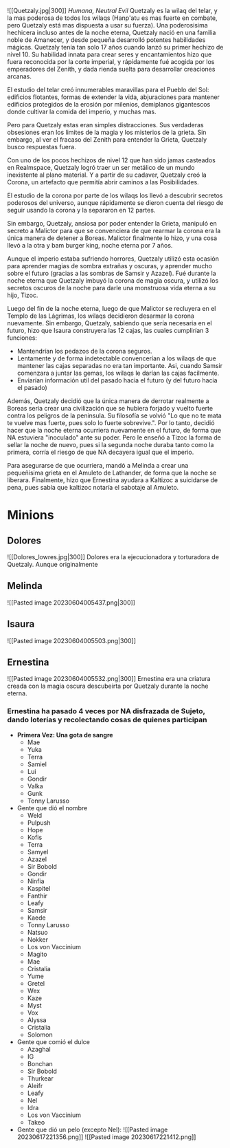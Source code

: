 ![[Quetzaly.jpg|300]]
*Humana, Neutral Evil*
Quetzaly es la wilaq del telar, y la mas poderosa de todos los wilaqs (Hanp'atu es mas fuerte en combate, pero Quetzaly está mas dispuesta a usar su fuerza).
Una poderosisima hechicera incluso antes de la noche eterna, Quetzaly nació en una familia noble de Amanecer, y desde pequeña desarrolló potentes habilidades mágicas. Quetzaly tenía tan solo 17 años cuando lanzó su primer hechizo de nivel 10. Su habilidad innata para crear seres y encantamientos hizo que fuera reconocida por la corte imperial, y rápidamente fué acogida por los emperadores del Zenith, y dada rienda suelta para desarrollar creaciones arcanas. 

El estudio del telar creó innumerables maravillas para el Pueblo del Sol: edificios flotantes, formas de extender la vida, abjuraciones para mantener edificios protegidos de la erosión por milenios, demiplanos gigantescos donde cultivar la comida del imperio, y muchas mas.

Pero para Quetzaly estas eran simples distracciones. Sus verdaderas obsesiones eran los limites de la magia y los misterios de la grieta. Sin embargo, al ver el fracaso del Zenith para entender la Grieta, Quetzaly busco respuestas fuera.

Con uno de los pocos hechizos de nivel 12 que han sido jamas casteados en Realmspace, Quetzaly logró traer un ser metálico de un mundo inexistente al plano material. Y a partir de su cadaver, Quetzaly creó la Corona, un artefacto que permitía abrir caminos a las Posibilidades.

El estudio de la corona por parte de los wilaqs los llevó a descubrir secretos poderosos del universo, aunque rápidamente se dieron cuenta del riesgo de seguir usando la corona y la separaron en 12 partes.

Sin embargo, Quetzaly, ansiosa por poder entender la Grieta, manipuló en secreto a Malictor para que se convenciera de que rearmar la corona era la única manera de detener a Boreas. Malictor finalmente lo hizo, y una cosa llevó a la otra y bam burger king, noche eterna por 7 años.

Aunque el imperio estaba sufriendo horrores, Quetzaly utilizó esta ocasión para aprender magias de sombra extrañas y oscuras, y aprender mucho sobre el futuro (gracias a las sombras de Samsir y Azazel). Fué durante la noche eterna que Quetzaly imbuyó la corona de magia oscura, y utilizó los secretos oscuros de la noche para darle una monstruosa vida eterna a su hijo, Tizoc.

Luego del fin de la noche eterna, luego de que Malictor se recluyera en el Templo de las Lágrimas, los wilaqs decidieron desarmar la corona nuevamente. Sin embargo, Quetzaly, sabiendo que sería necesaria en el futuro, hizo que Isaura construyera las 12 cajas, las cuales cumplirían 3 funciones: 
* Mantendrían los pedazos de la corona seguros.
* Lentamente y de forma indetectable convencerían a los wilaqs de que mantener las cajas separadas no era tan importante. Asi, cuando Samsir comenzara a juntar las gemas, los wilaqs le darían las cajas facilmente.
* Enviarían información util del pasado hacia el futuro (y del futuro hacia el pasado)

Además, Quetzaly decidió que la única manera de derrotar realmente a Boreas sería crear una civilización que se hubiera forjado y vuelto fuerte contra los peligros de la peninsula. Su filosofía se volvió "Lo que no te mata te vuelve mas fuerte, pues solo lo fuerte sobrevive.". Por lo tanto, decidió hacer que la noche eterna ocurriera nuevamente en el futuro, de forma que NA estuviera "inoculado" ante su poder. Pero le enseñó a Tizoc la forma de sellar la noche de nuevo, pues si la segunda noche duraba tanto como la primera, corría el riesgo de que NA decayera igual que el imperio.

Para asegurarse de que ocurriera, mandó a Melinda a crear una pequeñisima grieta en el Amuleto de Lathander, de forma que la noche se liberara.
Finalmente, hizo que Ernestina ayudara a Kaltizoc a suicidarse de pena, pues sabía que kaltizoc notaría el sabotaje al Amuleto.




# Minions
## Dolores
![[Dolores_lowres.jpg|300]]
Dolores era la ejecucionadora y torturadora de Quetzaly. Aunque originalmente

## Melinda
![[Pasted image 20230604005437.png|300]]
## Isaura
![[Pasted image 20230604005503.png|300]]
## Ernestina
![[Pasted image 20230604005532.png|300]]
Ernestina era una criatura creada con la magia oscura descubeirta por Quetzaly durante la noche eterna.
### Ernestina ha pasado 4 veces por NA disfrazada de Sujeto, dando loterías y recolectando cosas de quienes participan
- **Primera Vez: Una gota de sangre**
	- Mae
	- Yuka
	- Terra
	- Samiel
	- Lui
	- Gondir
	- Valka
	- Gunk
	- Tonny Larusso
- Gente que dió el nombre
	- Weld
	- Pulpush
	- Hope
	- Kofis
	- Terra
	- Samyel
	- Azazel
	- Sir Bobold
	- Gondir
	- Ninfia
	- Kaspitel
	- Fanthir
	- Leafy
	- Samsir
	- Kaede
	- Tonny Larusso
	- Natsuo
	- Nokker
	- Los von Vaccinium
	- Magito
	- Mae
	- Cristalia
	- Yume
	- Gretel
	- Wex
	- Kaze
	- Myst
	- Vox
	- Alyssa
	- Cristalia
	- Solomon
- Gente que comió el dulce
	- Azaghal
	- IG
	- Bonchan
	- Sir Bobold
	- Thurkear
	- Aleifr
	- Leafy
	- Nel
	- Idra
	- Los von Vaccinium
	- Takeo
- Gente que dió un pelo (excepto Nel):
![[Pasted image 20230617221356.png]]
![[Pasted image 20230617221412.png]]